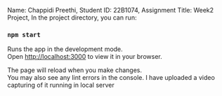 Name: Chappidi Preethi,
Student ID: 22B1074,
Assignment Title: Week2 Project,
In the project directory, you can run:

### `npm start`

Runs the app in the development mode.\
Open [http://localhost:3000](http://localhost:3000) to view it in your browser.

The page will reload when you make changes.\
You may also see any lint errors in the console.
I have uploaded a video capturing of it running in local server


